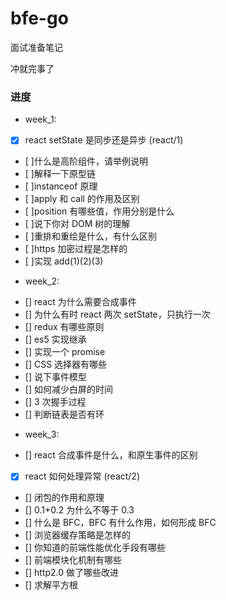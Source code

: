 # bfe-go

面试准备笔记

冲就完事了

### 进度

- week_1:

* [x] react setState 是同步还是异步 (react/1)
* [ ]什么是高阶组件，请举例说明
* [ ]解释一下原型链
* [ ]instanceof 原理
* [ ]apply 和 call 的作用及区别
* [ ]position 有哪些值，作用分别是什么
* [ ]说下你对 DOM 树的理解
* [ ]重排和重绘是什么，有什么区别
* [ ]https 加密过程是怎样的
* [ ]实现 add(1)(2)(3)

- week_2:

* [] react 为什么需要合成事件
* [] 为什么有时 react 两次 setState，只执行一次
* [] redux 有哪些原则
* [] es5 实现继承
* [] 实现一个 promise
* [] CSS 选择器有哪些
* [] 说下事件模型
* [] 如何减少白屏的时间
* [] 3 次握手过程
* [] 判断链表是否有环

- week_3:

* [] react 合成事件是什么，和原生事件的区别
* [x] react 如何处理异常 (react/2)
* [] 闭包的作用和原理
* [] 0.1+0.2 为什么不等于 0.3
* [] 什么是 BFC，BFC 有什么作用，如何形成 BFC
* [] 浏览器缓存策略是怎样的
* [] 你知道的前端性能优化手段有哪些
* [] 前端模块化机制有哪些
* [] http2.0 做了哪些改进
* [] 求解平方根
